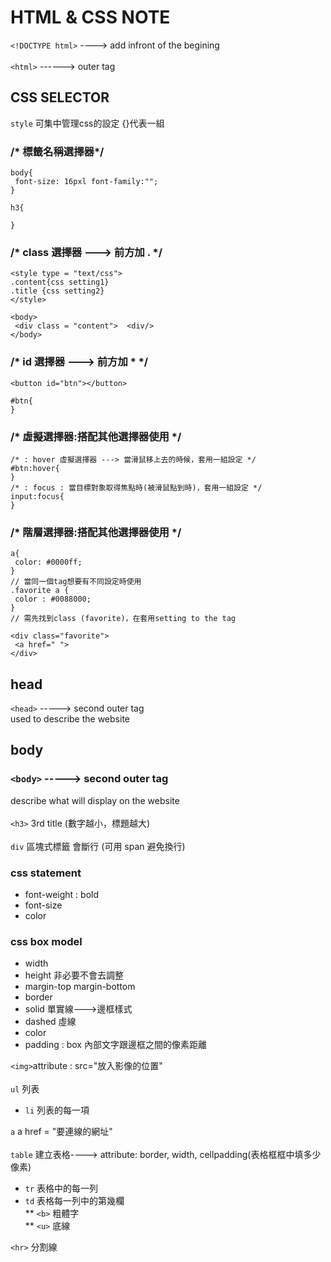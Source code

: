 # HTML & CSS NOTE

`<!DOCTYPE html>` ---->  add infront of the begining <br><br>
`<html>` ------> outer tag <br>
## CSS SELECTOR
`style` 可集中管理css的設定 {}代表一組 <br>

### /* 標籤名稱選擇器*/
```
body{
 font-size: 16pxl font-family:"";
}

h3{

}
```

### /* class 選擇器 ---> 前方加 . */
```
<style type = "text/css">
.content{css setting1}
.title {css setting2}
</style>

<body>
 <div class = "content">  <div/>
</body>
```
### /* id 選擇器 ---> 前方加 * */
```
<button id="btn"></button>

#btn{
}
```

### /* 虛擬選擇器:搭配其他選擇器使用 */
```
/* : hover 虛擬選擇器 ---> 當滑鼠移上去的時候，套用一組設定 */
#btn:hover{
}
/* : focus : 當目標對象取得焦點時(被滑鼠點到時)，套用一組設定 */
input:focus{
}
```
### /* 階層選擇器:搭配其他選擇器使用 */
```
a{
 color: #0000ff;
}
// 當同一個tag想要有不同設定時使用
.favorite a {
 color : #0088000;
}
// 需先找到class (favorite)，在套用setting to the tag

<div class="favorite">
 <a href=" ">
</div>

```
## head
`<head>` -----> second outer tag <br>
used to describe the website <br>

## body
### `<body>` -----> second outer tag  
describe what will display on the website <br><br>
`<h3>` 3rd title (數字越小，標題越大) <br><br>
`div` 區塊式標籤 會斷行 (可用 span 避免換行) <br>
### css statement
* font-weight : bold <br>
* font-size <br>
* color <br>
### css box model
* width
* height 非必要不會去調整
* margin-top margin-bottom 
* border
* solid  單實線--->邊框樣式
* dashed 虛線
* color
* padding : box 內部文字跟邊框之間的像素距離

`<img>`attribute : src="放入影像的位置" <br><br>
`ul` 列表 <br>
  * `li` 列表的每一項 <br>

`a` a href = "要連線的網址" <br><br>
`table` 建立表格---->  attribute: border, width, cellpadding(表格框框中填多少像素) <br> 
* `tr` 表格中的每一列 <br>
* `td` 表格每一列中的第幾欄 <br>
** `<b>` 粗體字 <br>
** `<u>` 底線 <br>

`<hr>` 分割線 <br>

 
 


 
  

